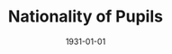 --- 
title: Nationality of Pupils
layout: "tc-single"
draft: false
hasContentInGallery: true
date: 1931-01-01
--- 
